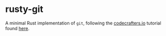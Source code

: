 # rusty-git

A minimal Rust implementation of `git`, following the
[codecrafters.io](https://codecrafters.io/) tutorial
found [here](https://github.com/codecrafters-io/build-your-own-git/blob/main/course-definition.yml).
